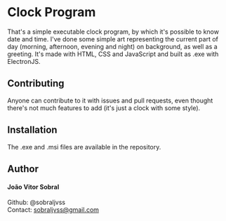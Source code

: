 # Clock Program

That's a simple executable clock program, by which it's possible to know date and time. I've done some simple art representing the current part of day (morning, afternoon, evening and night) on background, as well as a greeting. It's made with HTML, CSS and JavaScript and built as <italic>.exe</italic> with ElectronJS.

## Contributing

Anyone can contribute to it with issues and pull requests, even thought there's not much features to add (it's just a clock with some style).

## Installation

The <italic>.exe</italic> and <italic>.msi</italic> files are available in the repository.

## Author

#### João Vitor Sobral

Github: @sobraljvss <br>
Contact: sobraljvss@gmail.com
